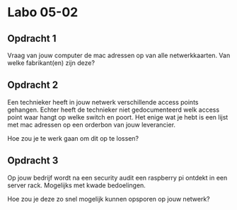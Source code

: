 # Labo 05-02

## Opdracht 1
Vraag van jouw computer de mac adressen op van alle netwerkkaarten. Van welke fabrikant(en) zijn deze?

## Opdracht 2
Een technieker heeft in jouw netwerk verschillende access points gehangen. Echter heeft de technieker niet gedocumenteerd welk access point waar hangt op welke switch en poort. Het enige wat je hebt is een lijst met mac adressen op een orderbon van jouw leverancier.

Hoe zou je te werk gaan om dit op te lossen?

## Opdracht 3
Op jouw bedrijf wordt na een security audit een raspberry pi ontdekt in een server rack. Mogelijks met kwade bedoelingen.

Hoe zou je deze zo snel mogelijk kunnen opsporen op jouw netwerk?

